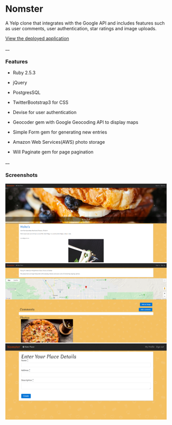 # Nomster

A Yelp clone that integrates with the Google API and includes features such as user comments, user authentication, star ratings and image uploads.

[View the deployed application](https://nomster-alyssa-redman.herokuapp.com/)

__

### Features

* Ruby 2.5.3

* jQuery

* PostgresSQL

* TwitterBootstrap3 for CSS

* Devise for user authentication

* Geocoder gem with Google Geocoding API to display maps

* Simple Form gem for generating new entries

* Amazon Web Services(AWS) photo storage

* Will Paginate gem for page pagination

__

### Screenshots
![Screenshot](app/assets/images/landing.png)
![Screenshot](app/assets/images/place.png)
![Screenshot](app/assets/images/placesubmission.png)
